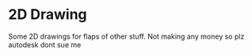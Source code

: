 # 2D Drawing
Some 2D drawings for flaps of other stuff.
Not making any money so plz autodesk dont sue me
